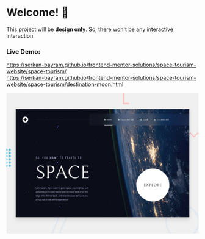 # Welcome! 👋

This project will be **design only**. So, there won't be any interactive interaction.

### Live Demo: 
https://serkan-bayram.github.io/frontend-mentor-solutions/space-tourism-website/space-tourism/
<br/>
https://serkan-bayram.github.io/frontend-mentor-solutions/space-tourism-website/space-tourism/destination-moon.html

![Design preview for the Space tourism website coding challenge](./preview.jpg)
